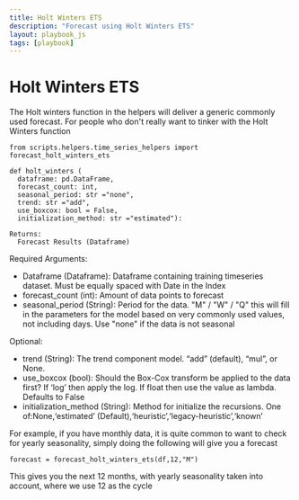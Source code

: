 ```yaml
---
title: Holt Winters ETS
description: "Forecast using Holt Winters ETS"
layout: playbook_js
tags: [playbook]
---
```


# Holt Winters ETS

The Holt winters function in the helpers will deliver a generic commonly used forecast. For people who don't really want to tinker with the Holt Winters function

```
from scripts.helpers.time_series_helpers import forecast_holt_winters_ets
```

```
def holt_winters (
  dataframe: pd.DataFrame,
  forecast_count: int,
  seasonal_period: str ="none",
  trend: str ="add",
  use_boxcox: bool = False,
  initialization_method: str ="estimated"):

Returns:
  Forecast Results (Dataframe)
```
Required Arguments:

  - Dataframe (Dataframe): Dataframe containing training timeseries dataset. Must be equally spaced with Date in the Index
  - forecast_count (int): Amount of data points to forecast
  - seasonal_period (String): Period for the data. "M" /  "W" / "Q" this will fill in the parameters for the model based on very commonly used values, not including days. Use "none" if the data is not seasonal

Optional:
  - trend (String): The trend component model. “add” (default), “mul”, or None.
  - use_boxcox (bool): Should the Box-Cox transform be applied to the data first? If ‘log’ then apply the log. If float then use the value as lambda. Defaults to False
  - initialization_method (String): Method for initialize the recursions. One of:None,‘estimated’ (Default),‘heuristic’,‘legacy-heuristic’,‘known’

For example, if you have monthly data, it is quite common to want to check for yearly seasonality, simply doing the following will give you a forecast

```
forecast = forecast_holt_winters_ets(df,12,"M")
```

This gives you the next 12 months, with yearly seasonality taken into account, where we use 12 as the cycle